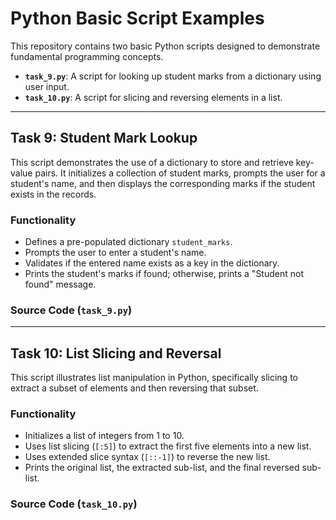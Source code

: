 # Python Basic Script Examples

This repository contains two basic Python scripts designed to demonstrate fundamental programming concepts.

-   **`task_9.py`**: A script for looking up student marks from a dictionary using user input.
-   **`task_10.py`**: A script for slicing and reversing elements in a list.

---

## Task 9: Student Mark Lookup

This script demonstrates the use of a dictionary to store and retrieve key-value pairs. It initializes a collection of student marks, prompts the user for a student's name, and then displays the corresponding marks if the student exists in the records.

### Functionality

-   Defines a pre-populated dictionary `student_marks`.
-   Prompts the user to enter a student's name.
-   Validates if the entered name exists as a key in the dictionary.
-   Prints the student's marks if found; otherwise, prints a "Student not found" message.

### Source Code (`task_9.py`)


---

## Task 10: List Slicing and Reversal

This script illustrates list manipulation in Python, specifically slicing to extract a subset of elements and then reversing that subset.

### Functionality

-   Initializes a list of integers from 1 to 10.
-   Uses list slicing (`[:5]`) to extract the first five elements into a new list.
-   Uses extended slice syntax (`[::-1]`) to reverse the new list.
-   Prints the original list, the extracted sub-list, and the final reversed sub-list.

### Source Code (`task_10.py`)


